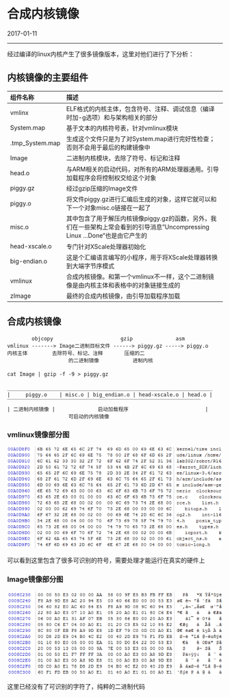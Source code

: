 # 合成内核镜像

2017-01-11

----------------------

经过编译的linux内核产生了很多镜像版本，这里对他们进行了下分析：

## 内核镜像的主要组件

| 组件名称          | 描述
| :--------------   | :------------
| vmlinx            | ELF格式的内核主体，包含符号、注释、调试信息（编译时加-g选项）和与架构相关的部分
| System.map        | 基于文本的内核符号表，针对vmlinux模块
| .tmp_System.map   | 生成这个文件只是为了对System.map进行完好性检查；否则不会用于最后的构建镜像中
| Image             | 二进制内核模块，去除了符号、标记和注释
| head.o            | 与ARM相关的启动代码，对所有的ARM处理器通用。引导加载程序会将控制权交给这个对象
| piggy.gz          | 经过gzip压缩的Image文件
| piggy.o           | 将文件piggy.gz进行汇编后生成的对象，这样它就可以和下一个对象misc.o链接在一起了
| misc.o            | 其中包含了用于解压内核镜像piggy.gz的函数，另外，我们在一些架构上常会看到的引导消息”Uncompressing Linux ...Done“也是由它产生的
| head-xscale.o     | 专门针对XScale处理器初始化
| big-endian.o      | 这是个汇编语言编写的小程序，用于将XScale处理器转换到大端字节序模式
| vmlinux           | 合成内核镜像。和第一个vmlinux不一样，这个二进制镜像是由内核主体和表格中的对象链接生成的
| zImage            | 最终的合成内核镜像，由引导加载程序加载

## 合成内核镜像

            objcopy                      gzip              asm
    vmlinux -------> Image二进制目标文件 ------> piggy.gz -----> piggy.o
    内核主体        去除符号、标记、注释       压缩的二
                        的二进制镜像           进制内核

    cat Image | gzip -f -9 > piggy.gz

    ___________________________________________________________________
    |     piggy.o    | misc.o | big_endian.o | head-xscale.o | head.o |
    ￣￣￣￣￣￣￣￣￣￣￣￣￣￣￣￣￣￣￣￣￣￣￣￣￣￣￣￣￣￣￣￣￣￣￣￣￣￣
    | 二进制内核镜像 |              启动加载程序                         |
                        可启动的内核镜像

### vmlinux镜像部分图

![vmlinux镜像部分图](./vmlinux.png)

可以看到这里包含了很多可识别的符号，需要处理才能运行在真实的硬件上

### Image镜像部分图

![Image镜像部分图](./Image.png)

这里已经没有了可识别的字符了，纯粹的二进制代码

